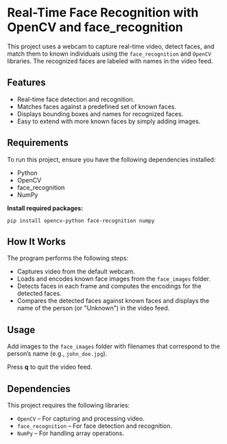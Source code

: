 <!DOCTYPE html>
<html lang="en">
<head>
    <meta charset="UTF-8">
    <meta name="viewport" content="width=device-width, initial-scale=1.0">
   

</head>
<body>

  <h1>Real-Time Face Recognition with OpenCV and face_recognition</h1>

  <p>This project uses a webcam to capture real-time video, detect faces, and match them to known individuals using the <code>face_recognition</code> and <code>OpenCV</code> libraries. The recognized faces are labeled with names in the video feed.</p>

   <h2>Features</h2>
    <ul>
        <li>Real-time face detection and recognition.</li>
        <li>Matches faces against a predefined set of known faces.</li>
        <li>Displays bounding boxes and names for recognized faces.</li>
        <li>Easy to extend with more known faces by simply adding images.</li>
    </ul>
    <h2>Requirements</h2>
    <p>To run this project, ensure you have the following dependencies installed:</p>
    <ul>
        <li>Python </li>
        <li>OpenCV</li>
        <li>face_recognition</li>
        <li>NumPy</li>
    </ul>
    <div class="command">
        <strong>Install required packages:</strong>
        <pre><code>pip install opencv-python face-recognition numpy</code></pre>
    </div>

  <h2>How It Works</h2>
    <p>The program performs the following steps:</p>
    <ul>
        <li>Captures video from the default webcam.</li>
        <li>Loads and encodes known face images from the <code>face_images</code> folder.</li>
        <li>Detects faces in each frame and computes the encodings for the detected faces.</li>
        <li>Compares the detected faces against known faces and displays the name of the person (or "Unknown") in the video feed.</li>
    </ul>
    <h2>Usage</h2>
  <p>Add images to the <code>face_images</code> folder with filenames that correspond to the person’s name (e.g., <code>john_doe.jpg</code>).</p>
    <p>Press <strong>q</strong> to quit the video feed.</p>

   <h2>Dependencies</h2>
    <p>This project requires the following libraries:</p>
  <ul>
        <li><code>OpenCV</code> – For capturing and processing video.</li>
        <li><code>face_recognition</code> – For face detection and recognition.</li>
        <li><code>NumPy</code> – For handling array operations.</li>
    </ul>

</body>
</html>
